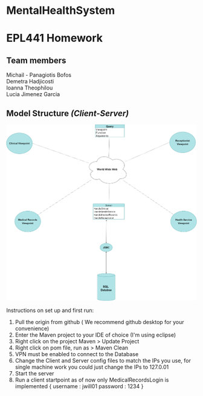 # MentalHealthSystem

<h1>EPL441 Homework</h1>

<h2>Team members</h2>
  Michail - Panagiotis Bofos
  <br>
  Demetra Hadjicosti
  <br>
  Ioanna Theophilou
  <br>
  Lucia Jimenez Garcia
  <br>


<h2>Model Structure <i>(Client-Server)</i></h2>

<img src="/Images/Structure/clientServer.drawio.png">

Instructions on set up and first run:
  1) Pull the origin from github ( We recommend github desktop for your convenience)
  2) Enter the Maven project to your IDE of choice (I'm using eclipse)
  3) Right click on the project Maven > Update Project
  4) Right click on pom file, run as > Maven Clean
  5) VPN must be enabled to connect to the Database
  6) Change the Client and Server config files to match the IPs you use, for single machine work you could just change the IPs to 127.0.01
  7) Start the server
  8) Run a client startpoint as of now only MedicalRecordsLogin is implemented { username : jwill01 password : 1234 }
